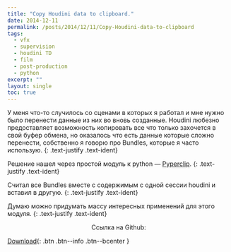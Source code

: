 ```yaml
---
title: "Copy Houdini data to clipboard."
date: 2014-12-11
permalink: /posts/2014/12/11/Copy-Houdini-data-to-clipboard
tags:
  - vfx
  - supervision
  - houdini TD
  - film
  - post-production
  - python
excerpt: ""
layout: single
toc: true
---
```



У меня что-то случилось со сценами в которых я работал и мне нужно было перенести данные из них во вновь созданные. Houdini любезно предоставляет возможность копировать все что только захочется в свой буфер обмена, но оказалось что есть данные которые сложно перенести, 
собственно я говорю про Bundles, которые я часто использую.
{: .text-justify .text-ident}

Решение нашел через простой модуль к python — [Pyperclip](https://pypi.python.org/pypi/pyperclip/).
{: .text-justify .text-ident}

Считал все Bundles вместе с содержимым с одной сессии houdini и вставил в другую.
{: .text-justify .text-ident}

Думаю можно придумать массу интересных применений для этого модуля.
{: .text-justify .text-ident}

<center>Ссылка на Github:</center>

[Download](https://github.com/mikedatsik/HoudiniClip){: .btn .btn--info .btn--bcenter }